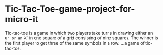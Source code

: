 # Tic-Tac-Toe-game-project-for-micro-it
Tic-tac-toe is a game in which two players take turns in drawing either an ` O' or an ` X' in one square of a grid consisting of nine squares. The winner is the first player to get three of the same symbols in a row. ...a game of tic-tac-toe.
